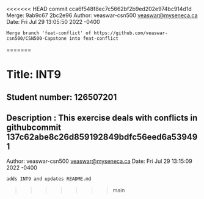 <<<<<<< HEAD
commit cca6f548f8ec7c5662bf2b9ed202e974bc914d1d
Merge: 9ab9c67 2bc2e96
Author: veaswar-csn500 <veaswar@myseneca.ca>
Date:   Fri Jul 29 13:05:50 2022 -0400

    Merge branch 'feat-conflict' of https://github.com/veaswar-csn500/CSN500-Capstone into feat-conflict
=======
# Title: INT9

## Student number: 126507201

## Description : This exercise deals with conflicts in githubcommit 137c62abe8c26d859192849bdfc56eed6a539491
Author: veaswar-csn500 <veaswar@myseneca.ca>
Date:   Fri Jul 29 13:15:09 2022 -0400

    adds INT9 and updates README.md
>>>>>>> main
